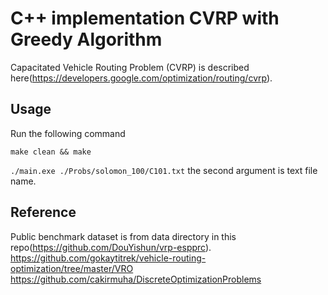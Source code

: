 # C++ implementation CVRP with Greedy Algorithm
Capacitated Vehicle Routing Problem (CVRP) is described here(https://developers.google.com/optimization/routing/cvrp).

## Usage
Run the following command

```make clean && make```

```./main.exe ./Probs/solomon_100/C101.txt```
the second argument is text file name.

## Reference
Public benchmark dataset is from data directory in this repo(https://github.com/DouYishun/vrp-espprc).
https://github.com/gokaytitrek/vehicle-routing-optimization/tree/master/VRO
https://github.com/cakirmuha/DiscreteOptimizationProblems
